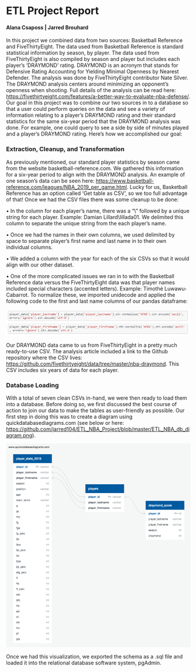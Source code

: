 # ETL Project Report

#### Alana Csaposs | Jarred Brouhard

In this project we combined data from two sources:  Basketball Reference and FiveThirtyEight.  The data used from Basketball Reference is standard statistical information by season, by player.  The data used from FiveThirtyEight is also compiled by season and player but includes each player’s ‘DRAYMOND’ rating.  DRAYMOND is an acronym that stands for Defensive Rating Accounting for Yielding Minimal Openness by Nearest Defender.  The analysis was done by FiveThirtyEight contributor Nate Silver.  The DRAYMOND analysis centers around minimizing an opponent’s openness when shooting.  Full details of the analysis can be read here:  https://fivethirtyeight.com/features/a-better-way-to-evaluate-nba-defense/.
Our goal in this project was to combine our two sources in to a database so that a user could perform queries on the data and see a variety of information relating to a player’s DRAYMOND rating and their standard statistics for the same six-year period that the DRAYMOND analysis was done.  For example, one could query to see a side by side of minutes played and a player’s DRAYMOND rating.  Here’s how we accomplished our goal:

### Extraction, Cleanup, and Transformation
As previously mentioned, our standard player statistics by season came from the website basketball-reference.com.  We gathered this information for a six-year period to align with the DRAYMOND analysis.  An example of one season’s data can be seen here:  https://www.basketball-reference.com/leagues/NBA_2019_per_game.html.  Lucky for us, Basketball Reference has an option called ‘Get table as CSV’, so we too full advantage of that!  Once we had the CSV files there was some cleanup to be done:

• In the column for each player’s name, there was a “\” followed by a unique string for each player.  Example:  Damian          Lillard\lillada01.  We delimited this column to separate the unique string from the each player’s name.

•	Once we had the names in their own columns, we used delimited by space to separate player’s first name and last name in to their own    individual columns.

•	We added a column with the year for each of the six CSVs so that it would align with our other dataset.

•	One of the more complicated issues we ran in to with the Basketball Reference data versus the FiveThirtyEight data was that player names included special characters (accented letters).  Example:  Timothé Luwawu-Cabarrot.  To normalize these, we imported unidecode and applied the following code to the first and last name columns of our pandas dataframe:

![alt text](https://raw.githubusercontent.com/jarred104/ETL_NBA_Project/master/unidecode.png)
 
Our DRAYMOND data came to us from FiveThirtyEight in a pretty much ready-to-use CSV.  The analysis article included a link to the Github repository where the CSV lives:  https://github.com/fivethirtyeight/data/tree/master/nba-draymond.  This CSV includes six years of data for each player.



### Database Loading
With a total of seven clean CSVs in-hand, we were then ready to load them into a database.  Before doing so, we first discussed the best course of action to join our data to make the tables as user-friendly as possible.  Our first step in doing this was to create a diagram using quickdatabasediagrams.com (see below or here:  https://github.com/jarred104/ETL_NBA_Project/blob/master/ETL_NBA_db_diagram.png).

![alt text](https://raw.githubusercontent.com/jarred104/ETL_NBA_Project/master/ETL_NBA_db_diagram.png)
 
Once we had this visualization, we exported the schema as a .sql file and loaded it into the relational database software system, pgAdmin.  
